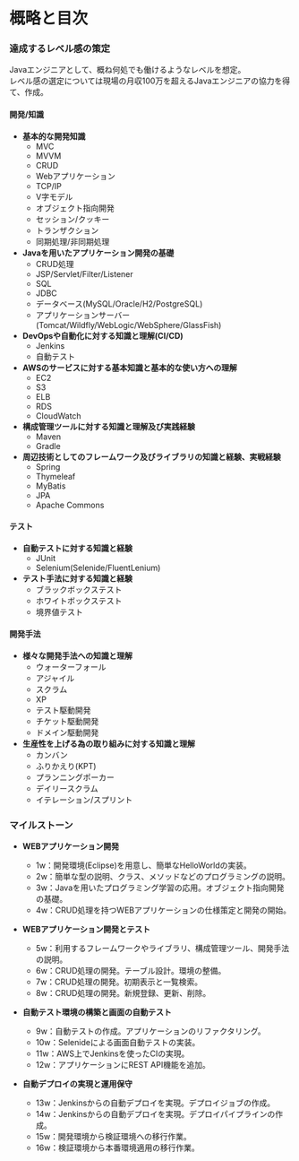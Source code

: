 # 概略と目次

### 達成するレベル感の策定
Javaエンジニアとして、概ね何処でも働けるようなレベルを想定。  
レベル感の選定については現場の月収100万を超えるJavaエンジニアの協力を得て、作成。  
  
#### 開発/知識
* **基本的な開発知識**
    * MVC
    * MVVM
    * CRUD
    * Webアプリケーション
    * TCP/IP
    * V字モデル
    * オブジェクト指向開発
    * セッション/クッキー
    * トランザクション
    * 同期処理/非同期処理
* **Javaを用いたアプリケーション開発の基礎**
    * CRUD処理
    * JSP/Servlet/Filter/Listener
    * SQL
    * JDBC
    * データベース(MySQL/Oracle/H2/PostgreSQL)
    * アプリケーションサーバー(Tomcat/Wildfly/WebLogic/WebSphere/GlassFish)
* **DevOpsや自動化に対する知識と理解(CI/CD)**
    * Jenkins
    * 自動テスト
* **AWSのサービスに対する基本知識と基本的な使い方への理解**
    * EC2
    * S3
    * ELB
    * RDS
    * CloudWatch
* **構成管理ツールに対する知識と理解及び実践経験**
    * Maven
    * Gradle
* **周辺技術としてのフレームワーク及びライブラリの知識と経験、実戦経験**
    * Spring
    * Thymeleaf
    * MyBatis
    * JPA
    * Apache Commons

#### テスト
* **自動テストに対する知識と経験**
    * JUnit
    * Selenium(Selenide/FluentLenium)
* **テスト手法に対する知識と経験**
    * ブラックボックステスト
    * ホワイトボックステスト
    * 境界値テスト

#### 開発手法
* **様々な開発手法への知識と理解**
    * ウォーターフォール
    * アジャイル
    * スクラム
    * XP
    * テスト駆動開発
    * チケット駆動開発
    * ドメイン駆動開発
* **生産性を上げる為の取り組みに対する知識と理解**
    * カンバン
    * ふりかえり(KPT)
    * プランニングポーカー
    * デイリースクラム
    * イテレーション/スプリント

### マイルストーン
* **WEBアプリケーション開発**
	* 1w：開発環境(Eclipse)を用意し、簡単なHelloWorldの実装。
	* 2w：簡単な型の説明、クラス、メソッドなどのプログラミングの説明。 
	* 3w：Javaを用いたプログラミング学習の応用。オブジェクト指向開発の基礎。 
	* 4w：CRUD処理を持つWEBアプリケーションの仕様策定と開発の開始。

* **WEBアプリケーション開発とテスト**
	* 5w：利用するフレームワークやライブラリ、構成管理ツール、開発手法の説明。
    * 6w：CRUD処理の開発。テーブル設計。環境の整備。
	* 7w：CRUD処理の開発。初期表示と一覧検索。
	* 8w：CRUD処理の開発。新規登録、更新、削除。

* **自動テスト環境の構築と画面の自動テスト**
	* 9w：自動テストの作成。アプリケーションのリファクタリング。
	* 10w：Selenideによる画面自動テストの実装。
	* 11w：AWS上でJenkinsを使ったCIの実現。
	* 12w：アプリケーションにREST API機能を追加。

* **自動デプロイの実現と運用保守**
	* 13w：Jenkinsからの自動デプロイを実現。デプロイジョブの作成。
	* 14w：Jenkinsからの自動デプロイを実現。デプロイパイプラインの作成。
	* 15w：開発環境から検証環境への移行作業。
	* 16w：検証環境から本番環境適用の移行作業。